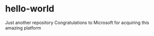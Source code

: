 # hello-world
Just another repository 
Congratulations to Microsoft for acquiring this amazing platform
